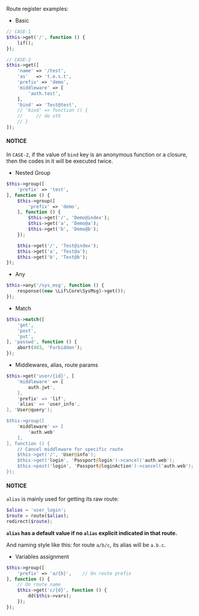 Route register examples:

- Basic

``` php
// CASE-1
$this->get('/', function () {
    lif();
});

// CASE-2
$this->get([
    'name' => '/test',
    'as'   => 't.e.s.t',
    'prefix' => 'demo',
    'middleware' => [
        'auth.test',
    ],
    'bind' => 'Test@test',
    // 'bind' => function () {
    //     // do sth
    // }
]);
```

#### NOTICE

In `CASE-2`, if the value of `bind` key is an anonymous function or a closure, then the codes in it will be executed twice.

- Nested Group

``` php
$this->group([
    'prefix' => 'test',
], function () {
    $this->group([
        'prefix' => 'demo',
    ], function () {
        $this->get('/', 'Demo@index');
        $this->get('a', 'Demo@a');
        $this->get('b', 'Demo@b');
    });

    $this->get('/', 'Test@index');
    $this->get('a', 'Test@a');
    $this->get('b', 'Test@b');
});
```

- Any

``` php
$this->any('/sys_msg', function () {
    response((new \Lif\Core\SysMsg)->get());
});
```

- Match

``` php
$this->match([
    'get',
    'post',
    'put',
], 'passwd', function () {
    abort(403, 'Forbidden');
});
```

- Middlewares, alias, route params

``` php
$this->get('user/{id}', [
    'middleware' => [
        auth.jwt',
    ],
    'prefix' => 'lif',
    'alias' => 'user_info',
], 'User@query');

$this->group([
    'middleware' => [
        'auth.web'
    ],
], function () {
    // Cancel middleware for specific route
    $this->get('/', 'User@info');
    $this->get('login', 'Passport@login')->cancel('auth.web');
    $this->post('login', 'Passport@loginAction')->cancel('auth.web');
});
```

#### NOTICE

`alias` is mainly used for getting its raw route:

``` php
$alias = 'user_login';
$route = route($alias);
redirect($route);
```

__`alias` has a default value if no `alias` explicit indicated in that route.__

And naming style like this: for route `a/b/c`, its alias will be `a.b.c`.

- Variables assignment

``` php
$this->group([
    'prefix' => 'a/{b}',    // On route prefix
], function () {
    // On route name
    $this->get('c/{d}', function () {
        dd($this->vars);
    });
});
```
